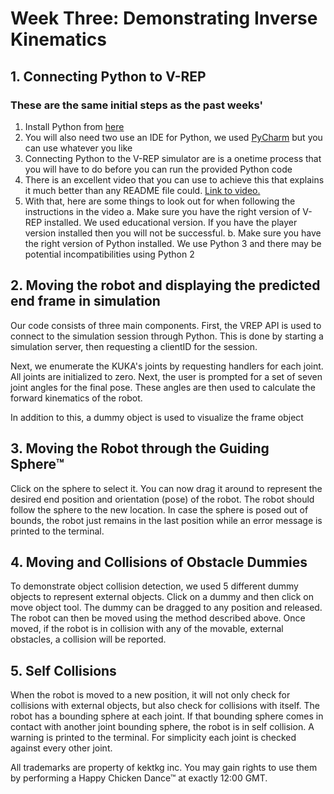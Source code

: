 # Week Three: Demonstrating Inverse Kinematics

## 1. Connecting Python to V-REP
### These are the same initial steps as the past weeks'
1. Install Python from  [here](https://www.python.org/downloads/release/python-364/)
2. You will also need two use an IDE for Python, we used [PyCharm](https://www.jetbrains.com/pycharm/) but you can use whatever you like
3. Connecting Python to the V-REP simulator are is a onetime process that you will have to do before you can run the provided Python code
4. There is an excellent video that you can use to achieve this that explains it much better than any README file could. [Link to video.](https://www.youtube.com/watch?v=SQont-mTnfM)
5. With that, here are some things to look out for when following the instructions in the video
    a. Make sure you have the right version of V-REP installed. We used educational version. If you have the player version installed then you will not be successful.
    b. Make sure you have the right version of Python installed. We use Python 3 and there may be potential incompatibilities using Python 2  

## 2. Moving the robot and displaying the predicted end frame in simulation
Our code consists of three main components. First, the VREP API is used to connect to the simulation session through Python. This is done by starting a simulation server, then requesting a clientID for the session.

Next, we enumerate the KUKA's joints by requesting handlers for each joint. All joints are initialized to zero.
Next, the user is prompted for a set of seven joint angles for the final pose. These angles are then used to calculate the forward kinematics of the robot.

In addition to this, a dummy object is used to visualize the frame object

## 3. Moving the Robot through the Guiding Sphere™

Click on the sphere to select it.
You can now drag it around to represent the desired end position and orientation (pose) of the robot.
The robot should follow the sphere to the new location. In case the sphere is posed out of bounds, the robot just remains in the last position while an error message is printed to the terminal.

## 4. Moving and Collisions of Obstacle Dummies

To demonstrate object collision detection, we used 5 different dummy objects to represent external objects.
Click on a dummy and then click on move object tool. The dummy can be dragged to any position and released.
The robot can then be moved using the method described above. Once moved, if the robot is in collision with any of the
movable, external obstacles, a collision will be reported.

## 5. Self Collisions

When the robot is moved to a new position, it will not only check for collisions with external objects, but also check for collisions with itself.
The robot has a bounding sphere at each joint. If that bounding sphere comes in contact with another joint bounding sphere, the robot is in self
collision. A warning is printed to the terminal. For simplicity each joint is checked against every other joint.








All trademarks are property of kektkg inc. You may gain rights to use them by performing a Happy Chicken Dance™ at exactly 12:00 GMT.
